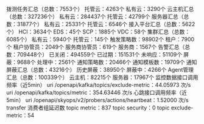 拨测任务汇总（总数：7553个）
托管云：4263个
私有云：3290个
云主机汇总（总数：327236个）
私有云：284437个
托管云：42799个
服务器汇总（总数：31877个）
私有云：25331个
托管云：6546个
接入平台汇总（总数：5622个）
HCI：3634个
EDS：45个
SCP：1885个
VDC：58个
集群汇总（总数：6085个）
私有云：5940个
托管云：145个
触发策略数：98902个
租户：7900个
租户协管员：2049个
服务商协管员：619个
服务商：1567个
告警汇总（总数：709448个）
已关闭：494559个
已过期：151531个
未响应：51109个
屏蔽：9688个
处理中：2561个
通知策略数：20466个
通知模板数：19709个
通知屏蔽汇总（总数：43216个）
历史屏蔽：38950个
屏蔽中：4266个
Agent管理汇总（总数：100339个）
云主机：82215个
服务器：17967个
监控数据接口调用频率（近5min）
uri /openapi/kafka/topics/exclude-metric：44.05973 次/s 
uri /openapi/kafka/topics/metric：354.63446 次/s 
心跳接口调用频率（近5min）
uri /openapi/skyops/v2/probers/actions/heartbeat：1.52000 次/s 
transfer 消费者组延迟数
topic metric：837 
topic security：0 
topic exclude-metric：54 